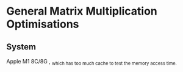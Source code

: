 # General Matrix Multiplication Optimisations

## System
Apple M1 8C/8G , <sub>which has too much cache to test the memory access time.</sub>
